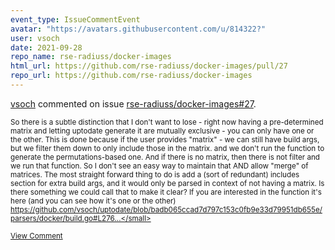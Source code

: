 ```yaml
---
event_type: IssueCommentEvent
avatar: "https://avatars.githubusercontent.com/u/814322?"
user: vsoch
date: 2021-09-28
repo_name: rse-radiuss/docker-images
html_url: https://github.com/rse-radiuss/docker-images/pull/27
repo_url: https://github.com/rse-radiuss/docker-images
---
```


<a href='https://github.com/vsoch' target='_blank'>vsoch</a> commented on issue <a href='https://github.com/rse-radiuss/docker-images/pull/27' target='_blank'>rse-radiuss/docker-images#27</a>.

<small>So there is a subtle distinction that I don't want to lose - right now having a pre-determined matrix and letting uptodate generate it are mutually exclusive - you can only have one or the other. This is done because if the user provides "matrix" - we can still have build args, but we filter them down to only include those in the matrix. and we don't run the function to generate the permutations-based one. And if there is no matrix, then there is not filter and we run that function. So I don't see an easy way to maintain that AND allow "merge" of matrices. The most straight forward thing to do is add a (sort of redundant) includes section for extra build args, and it would only be parsed in context of not having a matrix. Is there something we could call that to make it clear? If you are interested in the function it's here (and you can see how it's one or the other) https://github.com/vsoch/uptodate/blob/badb065ccad7d797c153c0fb9e33d79951db655e/parsers/docker/build.go#L276...</small>

<a href='https://github.com/rse-radiuss/docker-images/pull/27' target='_blank'>View Comment</a>